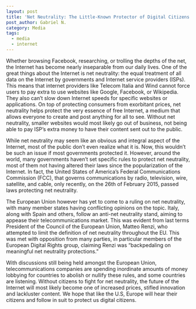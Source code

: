 ```yaml
---
layout: post
title: 'Net Neutrality: The Little-Known Protector of Digital Citizens'
post_author: Gabriel N.
category: Media
tags:
  - media
  - internet
---
```


Whether browsing Facebook, researching, or trolling the depths of the net, the Internet has become nearly inseparable from our daily lives. One of the great things about the Internet is net neutrality: the equal treatment of all data on the Internet by governments and Internet service providers (ISPs). This means that internet providers like Telecom Italia and Wind cannot force users to pay extra to use websites like Google, Facebook, or Wikipedia. They also can’t slow down Internet speeds for specific websites or applications. On top of protecting consumers from exorbitant prices, net neutrality helps protect the very essence of free Internet, a medium that allows everyone to create and post anything for all to see. Without net neutrality, smaller websites would most likely go out of business, not being able to pay ISP’s extra money to have their content sent out to the public.

While net neutrality may seem like an obvious and integral aspect of the Internet, most of the public don’t even realize what it is. Now, this wouldn’t be such an issue if most governments protected it. However, around the world, many governments haven’t set specific rules to protect net neutrality, most of them not having altered their laws since the popularization of the Internet. In fact, the United States of America’s Federal Communications Commission (FCC), that governs communications by radio, television, wire, satellite, and cable, only recently, on the 26th of February 2015, passed laws protecting net neutrality.

The European Union however has yet to come to a ruling on net neutrality, with many member states having conflicting opinions on the topic. Italy, along with Spain and others, follow an anti-net neutrality stand, aiming to appease their telecommunications market. This was evident from last terms President of the Council of the European Union, Matteo Renzi, who attempted to limit the definition of net neutrality throughout the EU. This was met with opposition from many parties, in particular members of the European Digital Rights group, claiming Renzi was “backpedaling on meaningful net neutrality protections.”

With discussions still being held amongst the European Union, telecommunications companies are spending inordinate amounts of money lobbying for countries to abolish or nullify these rules, and some countries are listening. Without citizens to fight for net neutrality, the future of the Internet will most likely become one of increased prices, stifled innovation and lackluster content. We hope that like the U.S, Europe will hear their citizens and follow in suit to protect us digital citizens.

